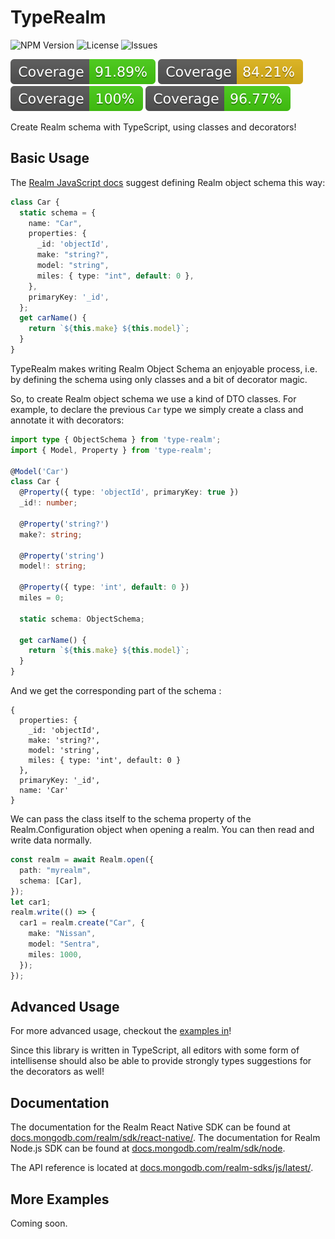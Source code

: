 # TypeRealm

![NPM Version](https://img.shields.io/npm/v/type-realm) ![License](https://img.shields.io/github/license/ibilux/type-realm) ![Issues](https://img.shields.io/github/issues/ibilux/type-realm)

![ ](https://github.com/ibilux/type-realm/raw/master/coverage/badge-statements.svg) ![ ](https://github.com/ibilux/type-realm/raw/master/coverage/badge-branches.svg) ![ ](https://github.com/ibilux/type-realm/raw/master/coverage/badge-functions.svg) ![ ](https://github.com/ibilux/type-realm/raw/master/coverage/badge-lines.svg)


Create Realm schema with TypeScript, using classes and decorators!

## Basic Usage

The [Realm JavaScript docs](https://www.mongodb.com/docs/realm/sdk/node/examples/define-a-realm-object-model/) suggest defining Realm object schema this way:

```ts
class Car {
  static schema = {
    name: "Car",
    properties: {
      _id: 'objectId',
      make: "string?",
      model: "string",
      miles: { type: "int", default: 0 },
    },
    primaryKey: '_id',
  };
  get carName() {
    return `${this.make} ${this.model}`;
  }
}
```

TypeRealm makes writing Realm Object Schema an enjoyable process, i.e. by defining the schema using only classes and a bit of decorator magic.

So, to create Realm object schema we use a kind of DTO classes. For example, to declare the previous `Car` type we simply create a class and annotate it with decorators:

```ts
import type { ObjectSchema } from 'type-realm';
import { Model, Property } from 'type-realm';

@Model('Car')
class Car {
  @Property({ type: 'objectId', primaryKey: true })
  _id!: number;

  @Property('string?')
  make?: string;

  @Property('string')
  model!: string;

  @Property({ type: 'int', default: 0 })
  miles = 0;

  static schema: ObjectSchema;

  get carName() {
    return `${this.make} ${this.model}`;
  }
}
```

And we get the corresponding part of the schema :

```
{
  properties: {
    _id: 'objectId',
    make: 'string?',
    model: 'string',
    miles: { type: 'int', default: 0 }
  },
  primaryKey: '_id',
  name: 'Car'
}
```

We can pass the class itself to the schema property of the Realm.Configuration object when opening a realm. You can then read and write data normally.

```ts
const realm = await Realm.open({
  path: "myrealm",
  schema: [Car],
});
let car1;
realm.write(() => {
  car1 = realm.create("Car", {
    make: "Nissan",
    model: "Sentra",
    miles: 1000,
  });
});
```

## Advanced Usage

For more advanced usage, checkout the [examples in](https://github.com/ibilux/type-realm/tree/master/__tests__/TypeRealm.test.ts)!


Since this library is written in TypeScript, all editors with some form of intellisense should also be able to provide strongly types suggestions for the decorators as well!

## Documentation

The documentation for the Realm React Native SDK can be found at [docs.mongodb.com/realm/sdk/react-native/](https://docs.mongodb.com/realm/sdk/react-native/). The documentation for Realm Node.js SDK can be found at [docs.mongodb.com/realm/sdk/node](https://docs.mongodb.com/realm/sdk/node/).

The API reference is located at [docs.mongodb.com/realm-sdks/js/latest/](https://docs.mongodb.com/realm-sdks/js/latest/).

## More Examples
Coming soon.
